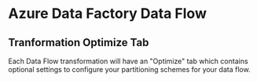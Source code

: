 # Azure Data Factory Data Flow

## Tranformation Optimize Tab

Each Data Flow transformation will have an "Optimize" tab which contains optional settings to configure your partitioning schemes for your data flow.
